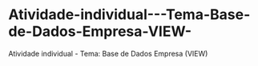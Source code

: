 # Atividade-individual---Tema-Base-de-Dados-Empresa-VIEW-
Atividade individual - Tema: Base de Dados Empresa (VIEW)
